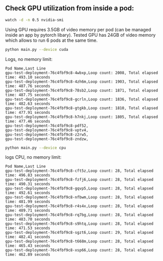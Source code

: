 ## Check GPU utilization from inside a pod:

```bash
watch -d -n 0.5 nvidia-smi
```

Using GPU requires 3.5GB of video memory per pod (can be managed inside an app by pytorch libary).
Tested GPU has 24GB of video memory which allows to run 6 pods at the same time.

```bash
python main.py --device cuda
```

Logs, no memory limit:

```csv
Pod Name,Last Line
gpu-test-deployment-76c4fbf9c8-4wbxp,Loop count: 2008, Total elapsed time: 493.10 seconds
gpu-test-deployment-76c4fbf9c8-4zh6m,Loop count: 1903, Total elapsed time: 487.76 seconds
gpu-test-deployment-76c4fbf9c8-78sb2,Loop count: 1871, Total elapsed time: 487.75 seconds
gpu-test-deployment-76c4fbf9c8-gcrln,Loop count: 1836, Total elapsed time: 482.63 seconds
gpu-test-deployment-76c4fbf9c8-gtgkb,Loop count: 1810, Total elapsed time: 477.91 seconds
gpu-test-deployment-76c4fbf9c8-h7nkj,Loop count: 1805, Total elapsed time: 477.46 seconds
gpu-test-deployment-76c4fbf9c8-pdf52,
gpu-test-deployment-76c4fbf9c8-vptv4,
gpu-test-deployment-76c4fbf9c8-z2rw5,
gpu-test-deployment-76c4fbf9c8-zndzw,
```

```bash
python main.py --device cpu
```

logs CPU, no memory limit:

```csv
Pod Name,Last Line
gpu-test-deployment-76c4fbf9c8-cft5z,Loop count: 28, Total elapsed time: 496.83 seconds
gpu-test-deployment-76c4fbf9c8-fzfj6,Loop count: 28, Total elapsed time: 490.31 seconds
gpu-test-deployment-76c4fbf9c8-gqvp5,Loop count: 28, Total elapsed time: 492.61 seconds
gpu-test-deployment-76c4fbf9c8-nfbwm,Loop count: 28, Total elapsed time: 481.99 seconds
gpu-test-deployment-76c4fbf9c8-r4s4x,Loop count: 28, Total elapsed time: 489.71 seconds
gpu-test-deployment-76c4fbf9c8-rq7bg,Loop count: 28, Total elapsed time: 483.70 seconds
gpu-test-deployment-76c4fbf9c8-s9htq,Loop count: 28, Total elapsed time: 471.53 seconds
gpu-test-deployment-76c4fbf9c8-sgzt6,Loop count: 29, Total elapsed time: 482.41 seconds
gpu-test-deployment-76c4fbf9c8-t668m,Loop count: 28, Total elapsed time: 465.43 seconds
gpu-test-deployment-76c4fbf9c8-xsp66,Loop count: 28, Total elapsed time: 462.89 seconds
```
